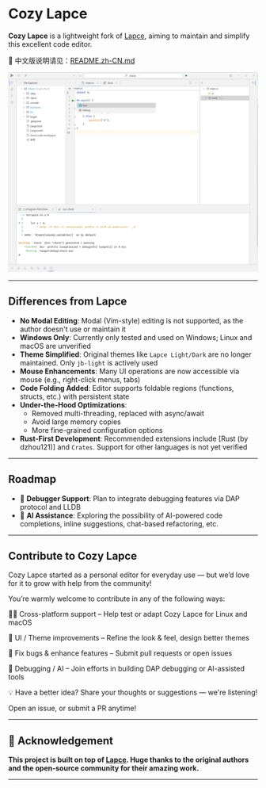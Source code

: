 # Cozy Lapce

**Cozy Lapce** is a lightweight fork of [Lapce](https://github.com/lapce/lapce), aiming to maintain and simplify this excellent code editor.

📘 中文版说明请见：[README.zh-CN.md](./README.zh-CN.md)

![Cozy Lapce Main Interface](./resources/image/screenshot-main.png)

---

## Differences from Lapce

-  **No Modal Editing**: Modal (Vim-style) editing is not supported, as the author doesn't use or maintain it
-  **Windows Only**: Currently only tested and used on Windows; Linux and macOS are unverified
-  **Theme Simplified**: Original themes like `Lapce Light/Dark` are no longer maintained. Only `jb-light` is actively used
-  **Mouse Enhancements**: Many UI operations are now accessible via mouse (e.g., right-click menus, tabs)
-  **Code Folding Added**: Editor supports foldable regions (functions, structs, etc.) with persistent state
-  **Under-the-Hood Optimizations**:
    - Removed multi-threading, replaced with async/await
    - Avoid large memory copies
    - More fine-grained configuration options
-  **Rust-First Development**: Recommended extensions include [Rust (by dzhou121)] and `Crates`. Support for other languages is not yet verified

---

## Roadmap

- 🐞 **Debugger Support**: Plan to integrate debugging features via DAP protocol and LLDB
- 🤖 **AI Assistance**: Exploring the possibility of AI-powered code completions, inline suggestions, chat-based refactoring, etc.

---

## Contribute to Cozy Lapce
Cozy Lapce started as a personal editor for everyday use — but we’d love for it to grow with help from the community!

You’re warmly welcome to contribute in any of the following ways:

🧑‍💻 Cross-platform support – Help test or adapt Cozy Lapce for Linux and macOS

🎨 UI / Theme improvements – Refine the look & feel, design better themes

🐞 Fix bugs & enhance features – Submit pull requests or open issues

🧪 Debugging / AI – Join efforts in building DAP debugging or AI-assisted tools

💡 Have a better idea? Share your thoughts or suggestions — we're listening!

Open an issue, or submit a PR anytime!

---

## 🙏 Acknowledgement

**This project is built on top of [Lapce](https://github.com/lapce/lapce). Huge thanks to the original authors and the open-source community for their amazing work.**

---
